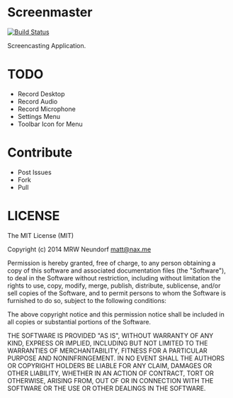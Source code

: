Screenmaster
=====

[![Build Status](https://travis-ci.org/Naxmeify/Screenmaster.svg?branch=master)](https://travis-ci.org/Naxmeify/Screenmaster)

Screencasting Application.

# TODO
* Record Desktop
* Record Audio
* Record Microphone
* Settings Menu
* Toolbar Icon for Menu

# Contribute
* Post Issues
* Fork
* Pull

# LICENSE
The MIT License (MIT)

Copyright (c) 2014 MRW Neundorf <matt@nax.me>

Permission is hereby granted, free of charge, to any person obtaining a copy
of this software and associated documentation files (the "Software"), to deal
in the Software without restriction, including without limitation the rights
to use, copy, modify, merge, publish, distribute, sublicense, and/or sell
copies of the Software, and to permit persons to whom the Software is
furnished to do so, subject to the following conditions:

The above copyright notice and this permission notice shall be included in all
copies or substantial portions of the Software.

THE SOFTWARE IS PROVIDED "AS IS", WITHOUT WARRANTY OF ANY KIND, EXPRESS OR
IMPLIED, INCLUDING BUT NOT LIMITED TO THE WARRANTIES OF MERCHANTABILITY,
FITNESS FOR A PARTICULAR PURPOSE AND NONINFRINGEMENT. IN NO EVENT SHALL THE
AUTHORS OR COPYRIGHT HOLDERS BE LIABLE FOR ANY CLAIM, DAMAGES OR OTHER
LIABILITY, WHETHER IN AN ACTION OF CONTRACT, TORT OR OTHERWISE, ARISING FROM,
OUT OF OR IN CONNECTION WITH THE SOFTWARE OR THE USE OR OTHER DEALINGS IN THE
SOFTWARE.